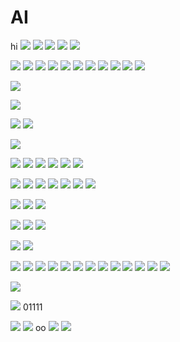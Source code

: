 # AI

hi
![](https://i.imgur.com/Z6iYuQw.png)
![](https://i.imgur.com/Vcrpjix.png)
![](https://i.imgur.com/8KrXhTJ.png)
![](https://i.imgur.com/qitlhqO.png)
![](https://i.imgur.com/BXRkeSt.png)


![](https://i.imgur.com/3qbftwR.png)
![](https://i.imgur.com/P4SaQd1.png)
![](https://i.imgur.com/2bHyT83.png)
![](https://i.imgur.com/BQf6kgS.png)
![](https://i.imgur.com/OY9frRR.png)
![](https://i.imgur.com/ctDecHF.png)
![](https://i.imgur.com/CWKdycg.png)
![](https://i.imgur.com/CWKdycg.png)
![](https://i.imgur.com/J4JW0fo.png)
![](https://i.imgur.com/WCJCiEm.png)
![](https://i.imgur.com/5bezay1.png)


![](https://i.imgur.com/yRbT0Jy.png)

![](https://i.imgur.com/YFj8KyX.png)

![](https://i.imgur.com/DPHzGlK.png)
![](https://i.imgur.com/y7pdUbK.jpg)

![](https://i.imgur.com/b0Xkpcc.png)

![](https://i.imgur.com/2vShGkO.png)
![](https://i.imgur.com/5VgEYKR.png)
![](https://i.imgur.com/hWL4MHj.png)
![](https://i.imgur.com/nD0U5Rn.png)
![](https://i.imgur.com/D318e28.png)
![](https://i.imgur.com/tMLCm9D.png)

![](https://i.imgur.com/5ULCa9f.png)
![](https://i.imgur.com/gwVmVyV.png)
![](https://i.imgur.com/mX6faiP.png)
![](https://i.imgur.com/fZsWEwN.png)
![](https://i.imgur.com/BK8j8c5.png)
![](https://i.imgur.com/mIBAdk2.png)
![](https://i.imgur.com/gmflkp0.png)

![](https://i.imgur.com/uu6oHRp.png)
![](https://i.imgur.com/EWja0vX.png)
![](https://i.imgur.com/LfHiK0W.png)

![](https://i.imgur.com/AC7Uj77.png)
![](https://i.imgur.com/2RSkkpa.jpg)
![](https://i.imgur.com/bcFGxga.jpg)

![](https://i.imgur.com/f7Qf5GO.png)
![](https://i.imgur.com/dZzy9R3.jpg)


![](https://i.imgur.com/X7MhxCX.jpg)
![](https://i.imgur.com/9IeHVo3.jpg)
![](https://i.imgur.com/rwTXfEZ.jpg)
![](https://i.imgur.com/sOE8LQk.jpg)
![](https://i.imgur.com/GPGCCGF.jpg)
![](https://i.imgur.com/ULzGAYr.jpg)
![](https://i.imgur.com/gO4hrUx.jpg)
![](https://i.imgur.com/zrMGJzY.jpg)
![](https://i.imgur.com/MGGksCL.jpg)
![](https://i.imgur.com/Uqc0owk.jpg)
![](https://i.imgur.com/VguslUk.jpg)
![](https://i.imgur.com/M8ahI65.jpg)
![](https://i.imgur.com/AeCaI3y.jpg)

![](https://i.imgur.com/5CCQ6zY.jpg)

![](https://i.imgur.com/Wvcoha5.jpg)
01111

![](https://i.imgur.com/e2R30eo.jpg)
![](https://i.imgur.com/9NwlgY4.jpg)
oo
![](https://i.imgur.com/v8Bhwzx.jpg)
![](https://i.imgur.com/b9A0IVn.jpg)



